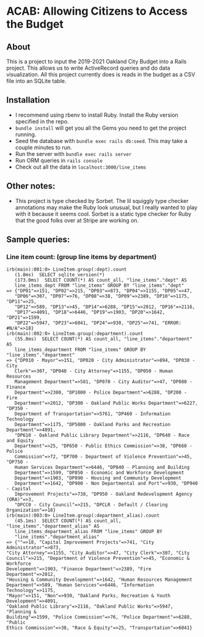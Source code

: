 # ACAB: Allowing Citizens to Access the Budget

## About
This is a project to input the 2019-2021 Oakland City Budget into a Rails
project. This allows us to write ActiveRecord queries and do data visualization.
All this project currently does is reads in the budget as a CSV file into an
SQLite table. 

## Installation
* I recommend using rbenv to install Ruby. Install the Ruby version specified in
  the repo. 
* `bundle install` will get you all the Gems you need to get the project
  running.
* Seed the database with `bundle exec rails db:seed`. This may take a couple
  minutes to run.
* Run the server with `bundle exec rails server`
* Run ORM queries in `rails console`
* Check out all the data in `localhost:3000/line_items`

## Other notes: 
* This project is type checked by Sorbet. The lil squiggly type checker
  annotations may make the Ruby look unusual, but I really wanted to play with
  it because it seems cool. Sorbet is a static type checker for Ruby that the
  good folks over at Stripe are working on.

## Sample queries: 
### Line item count: (group line items by department)
```
irb(main):001:0> LineItem.group(:dept).count
   (1.8ms)  SELECT sqlite_version(*)
   (173.0ms)  SELECT COUNT(*) AS count_all, "line_items"."dept" AS
   line_items_dept FROM "line_items" GROUP BY "line_items"."dept"
=> {"DP01"=>151, "DP02"=>215, "DP03"=>873, "DP04"=>1155, "DP05"=>47,
   "DP06"=>307, "DP07"=>76, "DP08"=>38, "DP09"=>2389, "DP10"=>1175, "DP11"=>25,
   "DP12"=>589, "DP13"=>45, "DP14"=>6288, "DP15"=>2012, "DP16"=>2116,
   "DP17"=>4091, "DP18"=>6446, "DP19"=>1903, "DP20"=>1642, "DP21"=>1599,
   "DP22"=>5947, "DP23"=>6041, "DP24"=>930, "DP25"=>741, "ERROR: #N/A"=>18}
irb(main):002:0> LineItem.group(:department).count
   (55.8ms)  SELECT COUNT(*) AS count_all, "line_items"."department" AS
   line_items_department FROM "line_items" GROUP BY "line_items"."department"
=> {"DP010 - Mayor"=>151, "DP020 - City Administrator"=>894, "DP030 - City
   Clerk"=>307, "DP040 - City Attorney"=>1155, "DP050 - Human Resources
   Management Department"=>581, "DP070 - City Auditor"=>47, "DP080 - Finance
   Department"=>2380, "DP1000 - Police Department"=>6288, "DP200 - Fire
   Department"=>2012, "DP300 - Oakland Public Works Department"=>6227, "DP350 -
   Department of Transportation"=>5761, "DP460 - Information Technology
   Department"=>1175, "DP5000 - Oakland Parks and Recreation Department"=>4091,
   "DP610 - Oakland Public Library Department"=>2116, "DP640 - Race and Equity
   Department"=>25, "DP650 - Public Ethics Commission"=>38, "DP660 - Police
   Commission"=>72, "DP700 - Department of Violence Prevention"=>45, "DP750 -
   Human Services Department"=>6446, "DP840 - Planning and Building
   Department"=>1599, "DP850 - Economic and Workforce Development
   Department"=>1903, "DP890 - Housing and Community Development
   Department"=>1642, "DP900 - Non Departmental and Port"=>930, "DP940 - Capital
   Improvement Projects"=>738, "DP950 - Oakland Redevelopment Agency (ORA)"=>3,
   "DPCC0 - City Council"=>215, "DPCLR - Default / Clearing Organization"=>18} 
irb(main):003:0> LineItem.group(:department_alias).count
   (45.1ms)  SELECT COUNT(*) AS count_all, "line_items"."department_alias" AS
   line_items_department_alias FROM "line_items" GROUP BY
   "line_items"."department_alias"
=> {""=>18, "Capital Improvement Projects"=>741, "City Administrator"=>873,
"City Attorney"=>1155, "City Auditor"=>47, "City Clerk"=>307, "City
Council"=>215, "Department of Violence Prevention"=>45, "Economic & Workforce
Development"=>1903, "Finance Department"=>2389, "Fire Department"=>2012,
"Housing & Community Development"=>1642, "Human Resources Management
Department"=>589, "Human Services"=>6446, "Information Technology"=>1175,
"Mayor"=>151, "Non"=>930, "Oakland Parks, Recreation & Youth Development"=>4091,
"Oakland Public Library"=>2116, "Oakland Public Works"=>5947, "Planning &
Building"=>1599, "Police Commission"=>76, "Police Department"=>6288, "Public
Ethics Commission"=>38, "Race & Equity"=>25, "Transportation"=>6041} 
```
